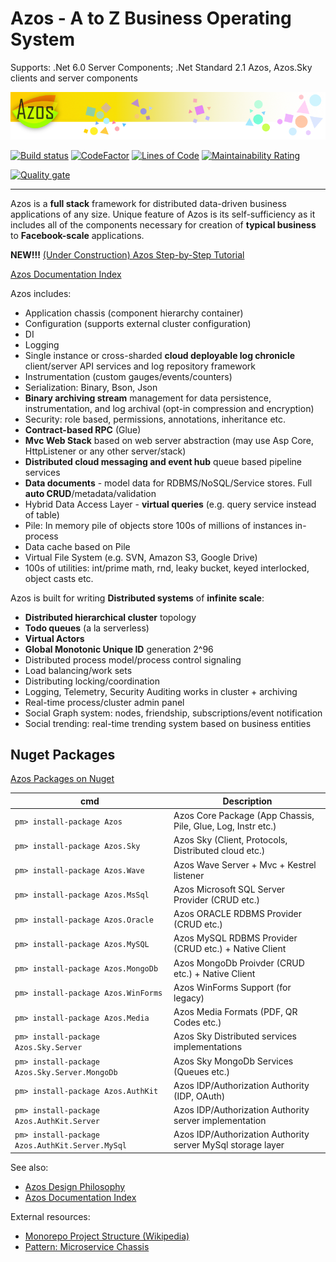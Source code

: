# Azos - A to Z Business Operating System

Supports: .Net 6.0 Server Components; .Net Standard 2.1 Azos, Azos.Sky clients and server components

<img src="/elm/design/logo/azos.png" alt="Logo" >

[![Build status](https://ci.appveyor.com/api/projects/status/v469s4pxwr5e0vox/branch/master?svg=true)](https://ci.appveyor.com/project/zhabis/azos/branch/master)
[![CodeFactor](https://www.codefactor.io/repository/github/azist/azos/badge/master)](https://www.codefactor.io/repository/github/azist/azos/overview/master)
[![Lines of Code](https://sonarcloud.io/api/project_badges/measure?project=azist_azos&metric=ncloc)](https://sonarcloud.io/summary/new_code?id=azist_azos)
[![Maintainability Rating](https://sonarcloud.io/api/project_badges/measure?project=azist_azos&metric=sqale_rating)](https://sonarcloud.io/summary/new_code?id=azist_azos)


[![Quality gate](https://sonarcloud.io/api/project_badges/quality_gate?project=azist_azos)](https://sonarcloud.io/summary/new_code?id=azist_azos)

-------

Azos is a **full stack** framework for distributed data-driven business applications
of any size. Unique feature of Azos is its self-sufficiency as it includes all of the components
necessary for creation of **typical business** to **Facebook-scale** applications.

**NEW!!!** [ (Under Construction) Azos Step-by-Step Tutorial](https://github.com/azist/tutorial-steps)

[Azos Documentation Index](/src/documentation-index.md)

Azos includes:
- Application chassis (component hierarchy container)
- Configuration (supports external cluster configuration)
- DI
- Logging
- Single instance or cross-sharded **cloud deployable log chronicle** client/server API services and log repository framework 
- Instrumentation (custom gauges/events/counters)
- Serialization: Binary, Bson, Json
- **Binary archiving stream** management for data persistence, instrumentation, and log archival (opt-in compression and encryption)
- Security: role based, permissions, annotations, inheritance etc.
- **Contract-based RPC** (Glue)
- **Mvc Web Stack** based on web server abstraction (may use Asp Core, HttpListener or any other server/stack)
- **Distributed cloud messaging and event hub** queue based pipeline services
- **Data documents** - model data for RDBMS/NoSQL/Service stores. Full **auto CRUD**/metadata/validation
- Hybrid Data Access Layer - **virtual queries** (e.g. query service instead of table)
- Pile: In memory pile of objects store 100s of millions of instances in-process
- Data cache based on Pile
- Virtual File System (e.g. SVN, Amazon S3, Google Drive)
- 100s of utilities: int/prime math, rnd, leaky bucket, keyed interlocked, object casts etc.

Azos is built for writing **Distributed systems** of **infinite scale**:
- **Distributed hierarchical cluster** topology
- **Todo queues** (a la serverless)
- **Virtual Actors**
- **Global Monotonic Unique ID** generation 2^96
- Distributed process model/process control signaling
- Load balancing/work sets
- Distributing locking/coordination
- Logging, Telemetry, Security Auditing works in cluster + archiving
- Real-time process/cluster admin panel
- Social Graph system: nodes, friendship, subscriptions/event notification
- Social trending: real-time trending system based on business entities

## Nuget Packages

[Azos Packages on Nuget](https://www.nuget.org/profiles/azist-group)

cmd | Description
 -------|------
 `pm> install-package Azos` | Azos Core Package (App Chassis, Pile, Glue, Log, Instr etc.)
 `pm> install-package Azos.Sky`| Azos Sky (Client, Protocols, Distributed cloud etc.) 
 `pm> install-package Azos.Wave`| Azos Wave Server + Mvc + Kestrel listener 
 `pm> install-package Azos.MsSql`| Azos Microsoft SQL Server Provider (CRUD etc.) 
 `pm> install-package Azos.Oracle`| Azos ORACLE RDBMS Provider (CRUD etc.)
 `pm> install-package Azos.MySQL`| Azos MySQL RDBMS Provider (CRUD etc.) + Native Client
 `pm> install-package Azos.MongoDb`| Azos MongoDb Proivder (CRUD etc.) + Native Client 
 `pm> install-package Azos.WinForms`| Azos WinForms Support (for legacy)
 `pm> install-package Azos.Media`| Azos Media Formats (PDF, QR Codes etc.) 
 `pm> install-package Azos.Sky.Server`| Azos Sky Distributed services implementations
 `pm> install-package Azos.Sky.Server.MongoDb`| Azos Sky MongoDb Services (Queues etc.)
 `pm> install-package Azos.AuthKit`| Azos IDP/Authorization Authority (IDP, OAuth)
 `pm> install-package Azos.AuthKit.Server`| Azos IDP/Authorization Authority server implementation
 `pm> install-package Azos.AuthKit.Server.MySql`| Azos IDP/Authorization Authority server MySql storage layer


See also:
- [Azos Design Philosophy](/src/philosophy.md)
- [Azos Documentation Index](/src/documentation-index.md)



External resources:
- [Monorepo Project Structure (Wikipedia)](https://en.wikipedia.org/wiki/Monorepo)
- [Pattern: Microservice Chassis](https://microservices.io/patterns/microservice-chassis.html)
